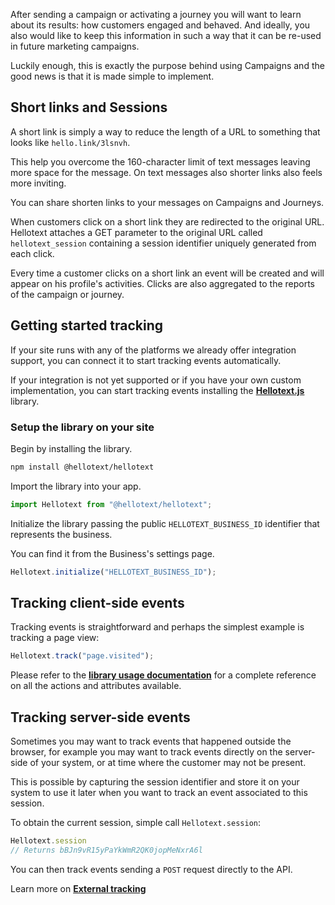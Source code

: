 After sending a campaign or activating a journey you will want to learn about its results: how customers engaged and behaved. And ideally, you also would like to keep this information in such a way that it can be re-used in future marketing campaigns.

Luckily enough, this is exactly the purpose behind using Campaigns and the good news is that it is made simple to implement. 

## Short links and Sessions

A short link is simply a way to reduce the length of a URL to something that looks like `hello.link/3lsnvh`. 

This help you overcome the 160-character limit of text messages leaving more space for the message. On text messages also shorter links also feels more inviting. 

You can share shorten links to your messages on Campaigns and Journeys.

When customers click on a short link they are redirected to the original URL. Hellotext  attaches a GET parameter to the original URL called `hellotext_session` containing a session identifier uniquely generated from each click.

Every time a customer clicks on a short link an event will be created and will appear on his profile's activities. Clicks are also aggregated to the reports of the campaign or journey.

## Getting started tracking

If your site runs with any of the platforms we already offer integration support, you can connect it to start tracking events automatically. 

If your integration is not yet supported or if you have your own custom implementation, you can start tracking events installing the [**Hellotext.js**](https://github.com/hellotext/hellotext.js) library.

### Setup the library on your site

Begin by installing the library.

```bash
npm install @hellotext/hellotext
```

Import the library into your app.

```javascript
import Hellotext from "@hellotext/hellotext";
```

Initialize the library passing the public `HELLOTEXT_BUSINESS_ID` identifier that represents the business.

You can find it from the Business's settings page.

```javascript
Hellotext.initialize("HELLOTEXT_BUSINESS_ID");
```

## Tracking client-side events

Tracking events is straightforward and perhaps the simplest example is tracking a page view:

```javascript
Hellotext.track("page.visited");
```

Please refer to the [**library usage documentation**](https://github.com/hellotext/hellotext.js#usage) for a complete reference on all the actions and attributes available.

## Tracking server-side events

Sometimes you may want to track events that happened outside the browser, for example you may want to track events directly on the server-side of your system, or at time where the customer may not be present. 

This is possible by capturing the session identifier and store it on your system to use it later when you want to track an event associated to this session.

To obtain the current session, simple call `Hellotext.session`:

```javascript
Hellotext.session
// Returns bBJn9vR15yPaYkWmR2QK0jopMeNxrA6l
```

You can then track events sending a `POST` request directly to the API. 

Learn more on [**External tracking**](/external-tracking)